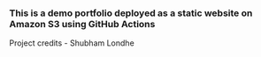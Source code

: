 ### This is a demo portfolio deployed as a static website on Amazon S3 using GitHub Actions

Project credits - Shubham Londhe


